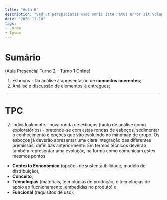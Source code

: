 ```yaml
---
title: "Aula 6"
description: "Sed ut perspiciatis unde omnis iste natus error sit voluptatem"
date: "2020-11-10"
tags:
- Lorem
- Ipsum
---
```



# Sumário

(Aula Presencial Turno 2 - Turno 1 Online)

1. Esboços - Da análise à apresentação de **conceitos coerentes**;
2. Análise e discussão de elementos já entregues;
___


# TPC

2. individualmente - nova ronda de esboços (tanto de análise como exploratórios) - pretende-se com estas rondas de esboços, sedimentar o conhecimento e opções que vão evoluindo no mindmap de grupo.
Os esboços já deverão apresentar uma clara integração das diferentes premissas, definidas anteriormente. Em termos técnicos deverão também representar uma evolução, na forma como comunicam estes mesmos pontos:
* **Contexto Ecnonómico** (opções de sustentatibilidade, modelo de distribuição),
* **Conceito**,
* **Tecnologias** (materiais, tecnologias de produção, e tecnologias de apoio ao fucnionamento, embedidas no produto) e
* **Funcional** (requisitos de uso).